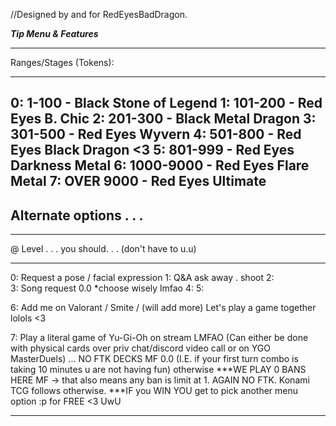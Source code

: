 //Designed by and for RedEyesBadDragon.

*********Tip Menu & Features*********
__________________________
Ranges/Stages (Tokens):
__________________________
0: 1-100         - Black Stone of Legend 
1: 101-200     - Red Eyes B. Chic
2: 201-300     - Black Metal Dragon
3: 301-500     - Red Eyes Wyvern
4: 501-800     - Red Eyes Black Dragon <3
5: 801-999     - Red Eyes Darkness Metal
6: 1000-9000 - Red Eyes Flare Metal 
7: OVER 9000 - Red Eyes Ultimate
--------------------------------
Alternate options . . . 
--------------------------------


____________________
@ Level . . .  you should. . . (don't have to u.u)
____________________
0:  Request a pose / facial expression 
1:  Q&A ask away . shoot
2:  
3:  Song request 0.0 *choose wisely lmfao 
4:
5:

6: Add me on Valorant / Smite / (will add more)
Let's play a game together lolols <3 

7: Play a literal game of Yu-Gi-Oh on stream LMFAO
(Can either be done with physical cards over priv chat/discord video call 
or on YGO MasterDuels)
... NO FTK DECKS MF 0.0  (I.E. if your first turn combo is taking 10 minutes u are not having fun)
otherwise
***WE PLAY 0 BANS HERE MF -> that also means 
any ban is limit at 1. AGAIN NO FTK. Konami TCG follows otherwise.
***IF you WIN YOU get to pick another 
menu option :p for FREE <3 UwU
**************************************************

